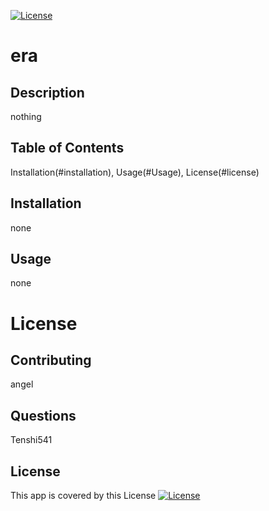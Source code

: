 [![License](https://img.shields.io/badge/License-Apache_2.0-blue.svg)](https://opensource.org/licenses/Apache-2.0)

# era

## Description
nothing

## Table of Contents
Installation(#installation),
Usage(#Usage),
License(#license)
  
  
  

## Installation
none
## Usage
none
# License

## Contributing 
angel
## Questions
Tenshi541
  
## License
This app is covered by this License [![License](https://img.shields.io/badge/License-Apache_2.0-blue.svg)](https://opensource.org/licenses/Apache-2.0)
    
    